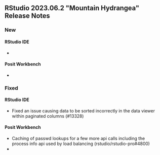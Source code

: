 
## RStudio 2023.06.2 "Mountain Hydrangea" Release Notes

### New

#### RStudio IDE
- 

#### Posit Workbench
- 

### Fixed

#### RStudio IDE
- Fixed an issue causing data to be sorted incorrectly in the data viewer within paginated columns (#13328)

#### Posit Workbench
- Caching of passwd lookups for a few more api calls including the process info api used by load balancing (rstudio/rstudio-pro#4800)
- 
